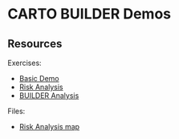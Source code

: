 CARTO BUILDER Demos
===================

## Resources

Exercises:

* [Basic Demo](exercises/basics.md)
* [Risk Analysis](exercises/railways.md)
* [BUILDER Analysis](https://docs.google.com/a/cartodb.com/document/d/1EmuckitxKQFw0vrmoMa0rGk5cCtAEZ_hUFSl0WF9QTQ/edit?usp=sharing)

Files:

* [Risk Analysis map](exercises/maps/railways-accidents.carto)
